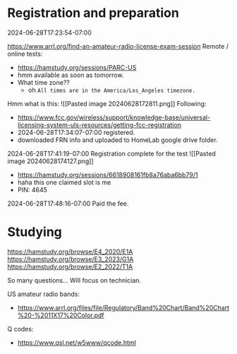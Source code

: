 # Registration and preparation

2024-06-28T17:23:54-07:00

https://www.arrl.org/find-an-amateur-radio-license-exam-session
Remote / online tests:
- https://hamstudy.org/sessions/PARC-US
- hmm available as soon as tomorrow.
- What time zone??
	- oh `All times are in the America/Los_Angeles timezone.`

Hmm what is this:
![[Pasted image 20240628172811.png]]
Following:
- https://www.fcc.gov/wireless/support/knowledge-base/universal-licensing-system-uls-resources/getting-fcc-registration
- 2024-06-28T17:34:07-07:00 registered.
- downloaded FRN info and uploaded to HomeLab google drive folder.


2024-06-28T17:41:19-07:00 Registration complete for the test
![[Pasted image 20240628174127.png]]
- https://hamstudy.org/sessions/6618908161fb8a76aba6bb79/1
- haha this one claimed slot is me
- PIN: 4645

2024-06-28T17:48:16-07:00 Paid the fee.


# Studying


https://hamstudy.org/browse/E4_2020/E1A
https://hamstudy.org/browse/E3_2023/G1A
https://hamstudy.org/browse/E2_2022/T1A

So many questions... Will focus on technician.

US amateur radio bands:
- https://www.arrl.org/files/file/Regulatory/Band%20Chart/Band%20Chart%20-%2011X17%20Color.pdf

Q codes:
- https://www.qsl.net/w5www/qcode.html



